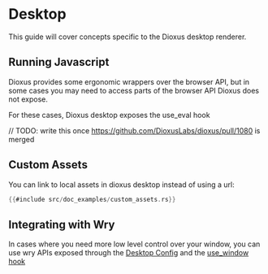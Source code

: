 # Desktop

This guide will cover concepts specific to the Dioxus desktop renderer.

## Running Javascript

Dioxus provides some ergonomic wrappers over the browser API, but in some cases you may need to access parts of the browser API Dioxus does not expose. 


For these cases, Dioxus desktop exposes the use_eval hook

// TODO: write this once https://github.com/DioxusLabs/dioxus/pull/1080 is merged

## Custom Assets

You can link to local assets in dioxus desktop instead of using a url:

```rust
{{#include src/doc_examples/custom_assets.rs}}
```

## Integrating with Wry

In cases where you need more low level control over your window, you can use wry APIs exposed through the [Desktop Config](https://docs.rs/dioxus-desktop/0.3.0/dioxus_desktop/struct.Config.html) and the [use_window hook](https://docs.rs/dioxus-desktop/0.3.0/dioxus_desktop/struct.DesktopContext.html)
